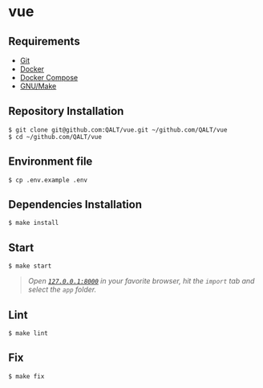 # vue

## Requirements

- [Git](https://git-scm.com/)
- [Docker](https://www.docker.com/)
- [Docker Compose](https://docs.docker.com/compose/)
- [GNU/Make](https://www.gnu.org/software/make/)

## Repository Installation

```console
$ git clone git@github.com:QALT/vue.git ~/github.com/QALT/vue
$ cd ~/github.com/QALT/vue
```

## Environment file

```console
$ cp .env.example .env
```

## Dependencies Installation

```console
$ make install
```

## Start

```console
$ make start
```

> *Open [`127.0.0.1:8000`](http://127.0.0.1:8000) in your favorite browser, hit the `import` tab and select the `app` folder.*

## Lint

```console
$ make lint
```

## Fix

```console
$ make fix
```
